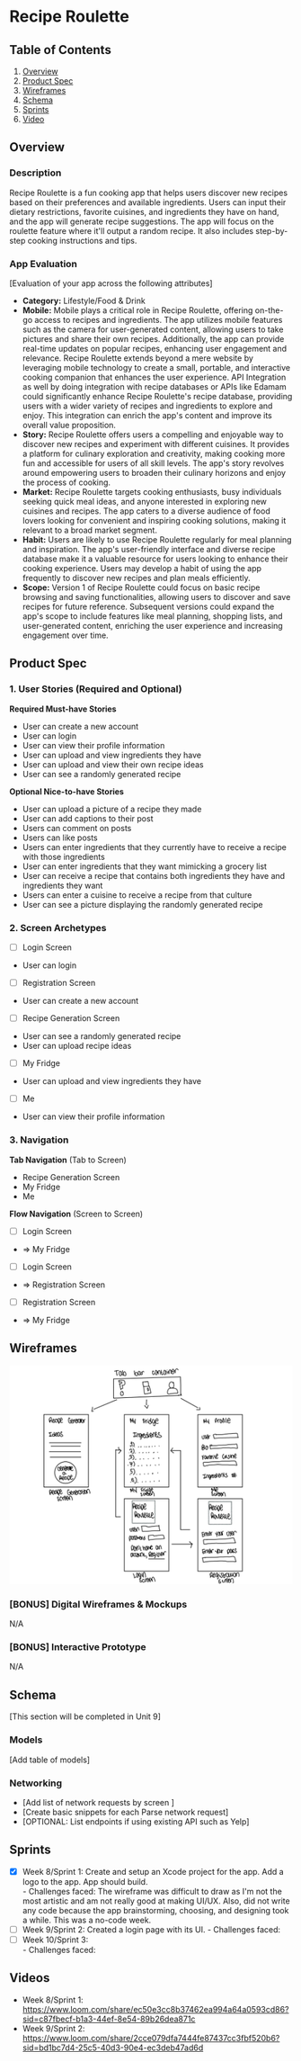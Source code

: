 # Recipe Roulette

## Table of Contents

1. [Overview](#Overview)
2. [Product Spec](#Product-Spec)
3. [Wireframes](#Wireframes)
4. [Schema](#Schema)
5. [Sprints](#Sprints)
6. [Video](#Videos)

## Overview

### Description

Recipe Roulette is a fun cooking app that helps users discover new recipes based on their preferences and available ingredients. Users can input their dietary restrictions, favorite cuisines, and ingredients they have on hand, and the app will generate recipe suggestions. The app will focus on the roulette feature where it'll output a random recipe. It also includes step-by-step cooking instructions and tips.
### App Evaluation

[Evaluation of your app across the following attributes]
- **Category:** Lifestyle/Food & Drink
- **Mobile:** Mobile plays a critical role in Recipe Roulette, offering on-the-go access to recipes and ingredients. The app utilizes mobile features such as the camera for user-generated content, allowing users to take pictures and share their own recipes. Additionally, the app can provide real-time updates on popular recipes, enhancing user engagement and relevance. Recipe Roulette extends beyond a mere website by leveraging mobile technology to create a small, portable, and interactive cooking companion that enhances the user experience. API Integration as well by doing integration with recipe databases or APIs like Edamam could significantly enhance Recipe Roulette's recipe database, providing users with a wider variety of recipes and ingredients to explore and enjoy. This integration can enrich the app's content and improve its overall value proposition.
- **Story:** Recipe Roulette offers users a compelling and enjoyable way to discover new recipes and experiment with different cuisines. It provides a platform for culinary exploration and creativity, making cooking more fun and accessible for users of all skill levels. The app's story revolves around empowering users to broaden their culinary horizons and enjoy the process of cooking.
- **Market:** Recipe Roulette targets cooking enthusiasts, busy individuals seeking quick meal ideas, and anyone interested in exploring new cuisines and recipes. The app caters to a diverse audience of food lovers looking for convenient and inspiring cooking solutions, making it relevant to a broad market segment.
- **Habit:** Users are likely to use Recipe Roulette regularly for meal planning and inspiration. The app's user-friendly interface and diverse recipe database make it a valuable resource for users looking to enhance their cooking experience. Users may develop a habit of using the app frequently to discover new recipes and plan meals efficiently.
- **Scope:** Version 1 of Recipe Roulette could focus on basic recipe browsing and saving functionalities, allowing users to discover and save recipes for future reference. Subsequent versions could expand the app's scope to include features like meal planning, shopping lists, and user-generated content, enriching the user experience and increasing engagement over time.

## Product Spec

### 1. User Stories (Required and Optional)

**Required Must-have Stories**

* User can create a new account
* User can login
* User can view their profile information
* User can upload and view ingredients they have
* User can upload and view their own recipe ideas
* User can see a randomly generated recipe

**Optional Nice-to-have Stories**

* User can upload a picture of a recipe they made
* User can add captions to their post
* Users can comment on posts
* Users can like posts
* Users can enter ingredients that they currently have to receive a recipe with those ingredients
* User can enter ingredients that they want mimicking a grocery list
* User can receive a recipe that contains both ingredients they have and ingredients they want
* Users can enter a cuisine to receive a recipe from that culture
* User can see a picture displaying the randomly generated recipe

### 2. Screen Archetypes

- [ ] Login Screen
* User can login
- [ ] Registration Screen
* User can create a new account
- [ ] Recipe Generation Screen
* User can see a randomly generated recipe
* User can upload recipe ideas
- [ ] My Fridge
* User can upload and view ingredients they have
- [ ] Me
* User can view their profile information

### 3. Navigation

**Tab Navigation** (Tab to Screen)

* Recipe Generation Screen
* My Fridge
* Me

**Flow Navigation** (Screen to Screen)

- [ ] Login Screen
* => My Fridge
- [ ] Login Screen
* => Registration Screen
- [ ] Registration Screen
* => My Fridge

## Wireframes

![Wireframe](handwrittenwireframe.jpg)

### [BONUS] Digital Wireframes & Mockups

N/A

### [BONUS] Interactive Prototype

N/A

## Schema 

[This section will be completed in Unit 9]

### Models

[Add table of models]

### Networking

- [Add list of network requests by screen ]
- [Create basic snippets for each Parse network request]
- [OPTIONAL: List endpoints if using existing API such as Yelp]

## Sprints
- [X] Week 8/Sprint 1: Create and setup an Xcode project for the app. Add a logo to the app. App should build.  
      - Challenges faced: The wireframe was difficult to draw as I'm not the most artistic and am not really good at making UI/UX. Also, did not write any code because the app
        brainstorming, choosing, and designing took a while. This was a no-code week.
- [ ] Week 9/Sprint 2: Created a login page with its UI.
      - Challenges faced: 
- [ ] Week 10/Sprint 3:  
      - Challenges faced:

## Videos
- Week 8/Sprint 1: https://www.loom.com/share/ec50e3cc8b37462ea994a64a0593cd86?sid=c87fbecf-b1a3-44ef-8e54-89b26dea871c
- Week 9/Sprint 2: https://www.loom.com/share/2cce079dfa7444fe87437cc3fbf520b6?sid=bd1bc7d4-25c5-40d3-90e4-ec3deb47ad6d

